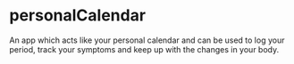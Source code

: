 # personalCalendar
An app which acts like your personal calendar and can be used to log your period, track your symptoms and keep up with the changes in your body. 
